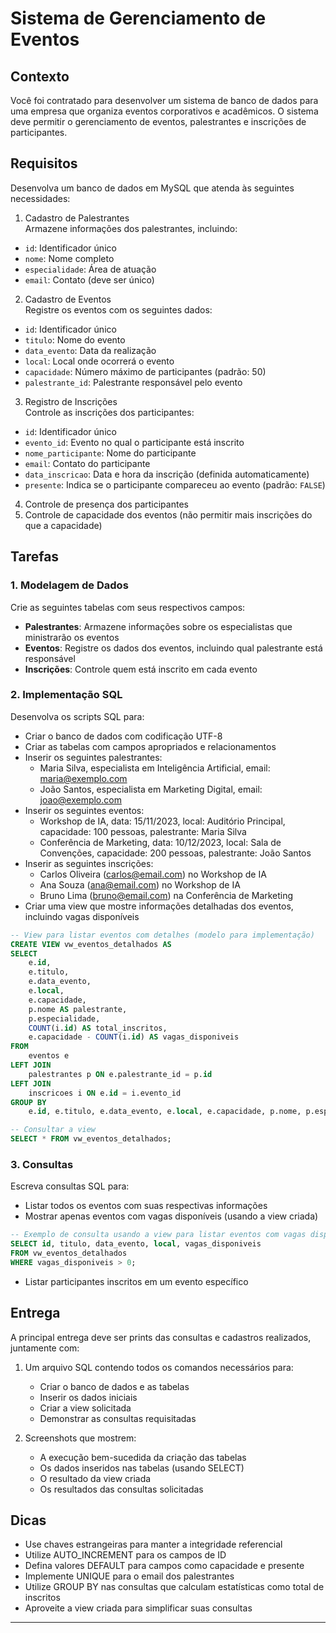 # Sistema de Gerenciamento de Eventos

## Contexto

Você foi contratado para desenvolver um sistema de banco de dados para uma empresa que organiza eventos corporativos e acadêmicos. O sistema deve permitir o gerenciamento de eventos, palestrantes e inscrições de participantes.

## Requisitos

Desenvolva um banco de dados em MySQL que atenda às seguintes necessidades:

1. Cadastro de Palestrantes  
Armazene informações dos palestrantes, incluindo:  

- `id`: Identificador único  
- `nome`: Nome completo  
- `especialidade`: Área de atuação  
- `email`: Contato (deve ser único) 

2. Cadastro de Eventos  
Registre os eventos com os seguintes dados:  

- `id`: Identificador único  
- `titulo`: Nome do evento  
- `data_evento`: Data da realização  
- `local`: Local onde ocorrerá o evento  
- `capacidade`: Número máximo de participantes (padrão: 50)  
- `palestrante_id`: Palestrante responsável pelo evento  

3. Registro de Inscrições  
Controle as inscrições dos participantes: 

- `id`: Identificador único  
- `evento_id`: Evento no qual o participante está inscrito  
- `nome_participante`: Nome do participante  
- `email`: Contato do participante  
- `data_inscricao`: Data e hora da inscrição (definida automaticamente)  
- `presente`: Indica se o participante compareceu ao evento (padrão: `FALSE`)

4. Controle de presença dos participantes
5. Controle de capacidade dos eventos (não permitir mais inscrições do que a capacidade)

## Tarefas

### 1. Modelagem de Dados

Crie as seguintes tabelas com seus respectivos campos:

- **Palestrantes**: Armazene informações sobre os especialistas que ministrarão os eventos
- **Eventos**: Registre os dados dos eventos, incluindo qual palestrante está responsável
- **Inscrições**: Controle quem está inscrito em cada evento

### 2. Implementação SQL

Desenvolva os scripts SQL para:

- Criar o banco de dados com codificação UTF-8
- Criar as tabelas com campos apropriados e relacionamentos
- Inserir os seguintes palestrantes:
  * Maria Silva, especialista em Inteligência Artificial, email: maria@exemplo.com
  * João Santos, especialista em Marketing Digital, email: joao@exemplo.com
- Inserir os seguintes eventos:
  * Workshop de IA, data: 15/11/2023, local: Auditório Principal, capacidade: 100 pessoas, palestrante: Maria Silva
  * Conferência de Marketing, data: 10/12/2023, local: Sala de Convenções, capacidade: 200 pessoas, palestrante: João Santos
- Inserir as seguintes inscrições:
  * Carlos Oliveira (carlos@email.com) no Workshop de IA
  * Ana Souza (ana@email.com) no Workshop de IA
  * Bruno Lima (bruno@email.com) na Conferência de Marketing
- Criar uma view que mostre informações detalhadas dos eventos, incluindo vagas disponíveis

```sql
-- View para listar eventos com detalhes (modelo para implementação)
CREATE VIEW vw_eventos_detalhados AS
SELECT 
    e.id,
    e.titulo,
    e.data_evento,
    e.local,
    e.capacidade,
    p.nome AS palestrante,
    p.especialidade,
    COUNT(i.id) AS total_inscritos,
    e.capacidade - COUNT(i.id) AS vagas_disponiveis
FROM 
    eventos e
LEFT JOIN 
    palestrantes p ON e.palestrante_id = p.id
LEFT JOIN 
    inscricoes i ON e.id = i.evento_id
GROUP BY 
    e.id, e.titulo, e.data_evento, e.local, e.capacidade, p.nome, p.especialidade;

-- Consultar a view
SELECT * FROM vw_eventos_detalhados;
```

### 3. Consultas

Escreva consultas SQL para:

- Listar todos os eventos com suas respectivas informações
- Mostrar apenas eventos com vagas disponíveis (usando a view criada)
```sql
-- Exemplo de consulta usando a view para listar eventos com vagas disponíveis
SELECT id, titulo, data_evento, local, vagas_disponiveis 
FROM vw_eventos_detalhados
WHERE vagas_disponiveis > 0;
```
- Listar participantes inscritos em um evento específico

## Entrega

A principal entrega deve ser prints das consultas e cadastros realizados, juntamente com:

1. Um arquivo SQL contendo todos os comandos necessários para:
   - Criar o banco de dados e as tabelas
   - Inserir os dados iniciais
   - Criar a view solicitada
   - Demonstrar as consultas requisitadas

2. Screenshots que mostrem:
   - A execução bem-sucedida da criação das tabelas
   - Os dados inseridos nas tabelas (usando SELECT)
   - O resultado da view criada
   - Os resultados das consultas solicitadas

## Dicas

- Use chaves estrangeiras para manter a integridade referencial
- Utilize AUTO_INCREMENT para os campos de ID
- Defina valores DEFAULT para campos como capacidade e presente
- Implemente UNIQUE para o email dos palestrantes
- Utilize GROUP BY nas consultas que calculam estatísticas como total de inscritos
- Aproveite a view criada para simplificar suas consultas

---

